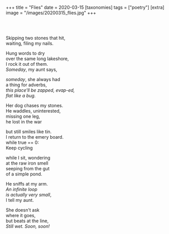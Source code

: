 +++
title = "Flies"
date = 2020-03-15
[taxonomies]
tags = ["poetry"]
[extra]
image = "/images/20200315_flies.jpg"
+++

<br><br>

Skipping two stones that hit,  
waiting, filing my nails.

Hung words to dry  
over the same long lakeshore,  
I rock it out of them.    
_Someday_, my aunt says,

_someday_, she always had  
a thing for adverbs,  
_this place'll be zapped, evap-ed,  
flat like a bug._

Her dog chases my stones.  
He waddles, uninterested,  
missing one leg,  
he lost in the war  

but still smiles like tin.  
I return to the emery board.  
while true == 0:  
Keep cycling 

while I sit, wondering  
at the raw iron smell   
seeping from the gut  
of a simple pond.

He sniffs at my arm.  
_An infinite loop  
is actually very small_,  
I tell my aunt.

She doesn't ask  
where it goes,  
but beats at the line,  
_Still wet. Soon, soon!_
